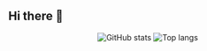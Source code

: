 ## Hi there 👋

<div align="center"> <img alt="GitHub stats" src="https://github-readme-stats.vercel.app/api?username=god-bypass&show_icons=true&theme=transparent"/> <img alt="Top langs" src="https://github-readme-stats.vercel.app/api/top-langs/?username=god-bypass&layout=compact&&langs_count=8"/> </div>

